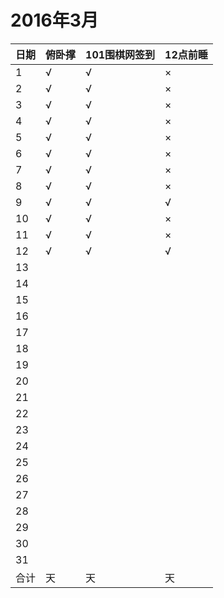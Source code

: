 # 2016年3月

日期|俯卧撑|101围棋网签到|12点前睡
:---|:-----|:------------|:--------
1|√|√|×|
2|√|√|×|
3|√|√|×|
4|√|√|×|
5|√|√|×|
6|√|√|×|
7|√|√|×|
8|√|√|×|
9|√|√|√|
10|√|√|×|
11|√|√|×|
12|√|√|√|
13||||
14||||
15||||
16||||
17||||
18||||
19||||
20||||
21||||
22||||
23||||
24||||
25||||
26||||
27||||
28||||
29||||
30||||
31||||
合计|天|天|天|